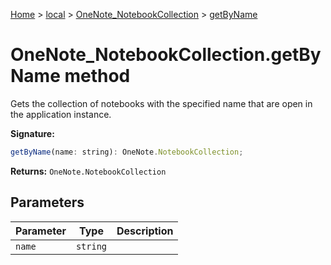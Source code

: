 [Home](./index) &gt; [local](local.md) &gt; [OneNote\_NotebookCollection](local.onenote_notebookcollection.md) &gt; [getByName](local.onenote_notebookcollection.getbyname.md)

# OneNote\_NotebookCollection.getByName method

Gets the collection of notebooks with the specified name that are open in the application instance.

**Signature:**
```javascript
getByName(name: string): OneNote.NotebookCollection;
```
**Returns:** `OneNote.NotebookCollection`

## Parameters

|  Parameter | Type | Description |
|  --- | --- | --- |
|  `name` | `string` |  |


